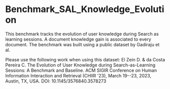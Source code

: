 # Benchmark_SAL_Knowledge_Evolution
This benchmark tracks the evolution of user knowledge during Search as learning sessions. A document knowledge gain is associated to every document. The benchmark was built using a public dataset by Gadiraju et al.

Please use the following work when using this dataset:
El Zein D. & da Costa Pereira C. The Evolution of User Knowledge during Search-as-Learning Sessions: A Benchmark and Baseline. ACM SIGIR Conference on Human Information Interaction and Retrieval (CHIIR '23), March 19--23, 2023, Austin, TX, USA. DOI: 10.1145/3576840.3578273
